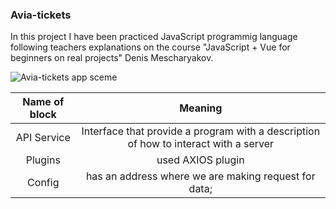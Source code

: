 ### Avia-tickets

In this project I have been practiced JavaScript programmig language following teachers explanations on the course "JavaScript + Vue for beginners on real projects" Denis Mescharyakov.

![Avia-tickets app sceme](https://github.com/tati267/Avia-tickets/tree/master/img "App sceme")

| Name of block | Meaning |
|:-------:| :------:|
| API Service | Interface that provide a program with a description of how to interact with a server |
| Plugins | used AXIOS plugin |
| Config | has an address where we are making request for data; |